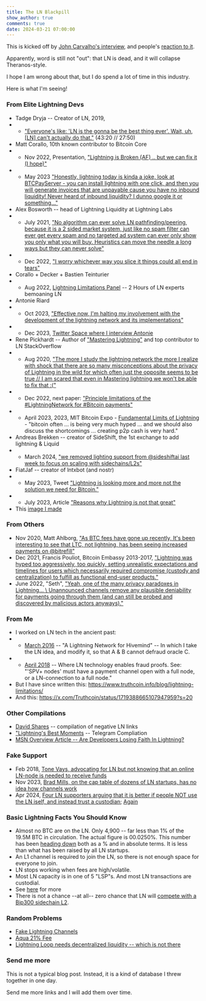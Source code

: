 ```yaml
---
title: The LN Blackpill
show_author: true
comments: true
date: 2024-03-21 07:00:00
---
```




This is kicked off by [John Carvalho's interview](https://www.youtube.com/live/faoG_aDHIYk?si=50OdZsy5z5zFpnw2&t=450), and people's [reaction to it](https://x.com/theonevortex/status/1770811861534933406?s=20).

Apparently, word is still not "out": that LN is dead, and it will collapse Theranos-style.

I hope I am wrong about that, but I do spend a lot of time in this industry.

Here is what I'm seeing!



### From Elite Lightning Devs

* Tadge Dryja -- Creator of LN, 2019,
* * ["Everyone's like: 'LN is the gonna be the best thing ever'. Wait, uh, [LN] can't actually do that."](https://www.youtube.com/watch?v=LnG5H62I7Ko) (43:20 // 27:50)
* Matt Corallo, 10th known contributor to Bitcoin Core
* * Nov 2022, Presentation, ["Lightning is Broken (AF) .. but we can fix it (I hope)"](https://www.youtube.com/watch?v=s9KMRWkcwtE)
* * May 2023 ["Honestly, lightning today is kinda a joke, look at BTCPayServer - you can install lightning with one click, and then you will generate invoices that are unpayable cause you have no inbound liquidity! Never heard of inbound liquidity? I dunno google it or something..."](https://twitter.com/TheBlueMatt/status/1654713334506168321)
* Alex Bosworth -- head of Lightning Liquidity at Lightning Labs
* * July 2021, ["No algorithm can ever solve LN pathfinding/peering, because it is a 2 sided market system, just like no spam filter can ever get every spam and no targeted ad system can ever only show you only what you will buy. Heuristics can move the needle a long ways but they can never solve"]( https://twitter.com/alexbosworth/status/1420398649087971336?s=20)
* * Dec 2022, ["I worry whichever way you slice it things could all end in tears"](https://twitter.com/alexbosworth/status/1601059715060236288?s=20)
* Corallo + Decker + Bastien Teinturier
* * Aug 2022, [Lightning Limitations Panel](https://www.youtube.com/watch?v=BjFjK-f9ts0) -- 2 Hours of LN experts bemoaning LN
* Antonie Riard
* * Oct 2023, ["Effective now, I'm halting my involvement with the development of the lightning network and its implementations"](https://lists.linuxfoundation.org/pipermail/lightning-dev/2023-October/004154.html)
* * Dec 2023, [Twitter Space where I interview Antonie](https://twitter.com/i/spaces/1gqxvQzmVABJB)
* Rene Pickhardt -- Author of ["Mastering Lightning"](https://www.amazon.com/Mastering-Lightning-Network-Blockchain-Protocol/dp/1492054860) and top contributor to LN StackOverflow
* * Aug 2020, ["The more I study the lightning network the more I realize with shock that there are so many misconceptions about the privacy of Lightning in the wild for which often just the opposite seems to be true // I am scared that even in Mastering lightning we won't be able to fix that :("](https://twitter.com/renepickhardt/status/1298918019159207942?s=20)
* * Dec 2022, next paper: ["Principle limitations of the #LightningNetwork for #Bitcoin payments"](https://twitter.com/renepickhardt/status/1605189724293169153?s=20)
* * April 2023, 2023, MIT Bitcoin Expo - [Fundamental Limits of Lightning](https://www.youtube.com/watch?v=B2cEyoh4R3g) - "bitcoin often ... is being very much hyped ... and we should also discuss the shortcomings ... creating p2p cash is very hard."
* Andreas Brekken -- creator of SideShift, the 1st exchange to add lightning & Liquid
* * March 2024, ["we removed lighting support from @sideshiftai last week to focus on scaling with sidechains/L2s"](https://twitter.com/abrkn/status/1770685548442628601)
* FiatJaf -- creator of lntxbot (and nostr)
* * May 2023, Tweet ["Lightning is looking more and more not the solution we need for Bitcoin."](https://twitter.com/fiatjaf/status/1655368938081984512?s=20)
* *  July 2023, Article ["Reasons why Lightning is not that great"](https://fiatjaf.com/04e9e814.html)
* This [image I made](https://www.truthcoin.info/images/real-ln-tweets.png)

### From Others

* Nov 2020, Matt Ahlborg, ["As BTC fees have gone up recently, It's been interesting to see that LTC, not lightning, has been seeing increased payments on @bitrefill"](https://twitter.com/MattAhlborg/status/1330926883643469826)
* Dec 2021, Francis Pouliot, Bitcoin Embassy 2013-2017, ["Lightning was hyped too aggressively, too quickly, setting unrealistic expectations and timelines for users which necessarily required compromise (custody and centralization) to fulfill as functional end-user products."](https://twitter.com/francispouliot_/status/1473665832534294536?s=20)
* June 2022, "Seth", ["Yeah, one of the many privacy paradoxes in Lightning... \\ Unannounced channels remove any plausible deniability for payments going through them (and can still be probed and discovered by malicious actors anyways)."](https://twitter.com/sethforprivacy/status/1532817167703588864?s=20)




### From Me

* I worked on LN tech in the ancient past:
* * [March 2016](https://bitcoinhivemind.com/blog/lightning-network/) -- "A Lightning Network for Hivemind" -- In which I take the LN idea, and modify it, so that A & B cannot defraud oracle C.
* * [April 2018](https://www.truthcoin.info/blog/fraud-proofs/) -- Where LN technology enables fraud proofs. See: "'SPV+ nodes' must have a payment channel open with a full node, or a LN-connection to a full node."
* But I have since written this: https://www.truthcoin.info/blog/lightning-limitations/
* And this: https://x.com/Truthcoin/status/1719388665107947959?s=20


### Other Compilations

* [David Shares](https://github.com/davidshares/Lightning-Network/blob/main/README.md) -- compilation of negative LN links
* ["Lightning's Best Moments](https://t.me/lightningfantasy) -- Telegram Compliation
* [MSN Overview Article -- Are Developers Losing Faith In Lightning?](https://www.msn.com/en-us/news/technology/are-bitcoin-developers-losing-faith-in-lightning/ar-BB1kXyOt)


### Fake Support

* Feb 2018, [Tone Vays, advocating for LN but not knowing that an online LN-node is needed to receive funds](https://www.youtube.com/watch?t=40m4s&v=9_WCaqcGnZ8)
* Nov 2023, [Brad Mills, on the cap table of dozens of LN startups, has no idea how channels work](https://x.com/ercwl/status/1725903544660705728?s=20)
* Apr 2024, [Four LN supporters arguing that it is better if people NOT use the LN iself, and instead trust a custodian](https://twitter.com/DontTraceMeBruh/status/1777616386149191757?t=_16ccamNMXNGuHZCm4i90w&s=19); [Again](https://x.com/day_nft_io/status/1777275649591304696)


### Basic Lightning Facts You Should Know

* Almost no BTC are on the LN. Only 4,900 -- far less than 1% of the 19.5M BTC in circulation. The actual figure is 00.0250%. This number has been [heading down](https://bitcoinvisuals.com/ln-capacity) both as a % and in absolute terms. It is less than what has been raised by all LN startups.
* An L1 channel is required to join the LN, so there is not enough space for everyone to join.
* LN stops working when fees are high/volatile.
* Most LN capacity is in one of 5 "LSP"s. And most LN transactions are custodial.
* See [here](https://x.com/Truthcoin/status/1719388665107947959?s=20) for more
* There is not a chance --at all-- zero chance that LN will [compete with a Bip300 sidechain L2](https://www.truthcoin.info/blog/thunder/).


### Random Problems

* [Fake Lightning Channels](https://thebitcoinmanual.com/articles/fake-lightning-channels/)
* [Aqua 21% Fee](https://fxtwitter.com/NEEDcreations/status/1778953732178296858)
* [Lightning Loop needs decentralized liquidity -- which is not there](https://twitter.com/alexbosworth/status/1616100850841300993?s=20)




<!--

### Other

Michael Saylor said, to me in person:

* "why can't we just put zCash, on a layer3 on top of a lightning super-node"
* "everyone, every company, will have thousands of thousands of lightning channels" (in response to the "not everyone can have a LN channel" math)
* "it won't matter if the nodes are custodial or not"

-->


### Send me more

This is not a typical blog post. Instead, it is a kind of database I threw together in one day.

Send me more links and I will add them over time.